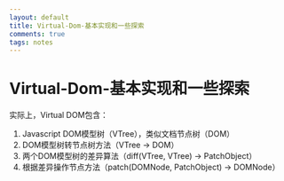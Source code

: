 ```yaml
---
layout: default
title: Virtual-Dom-基本实现和一些探索
comments: true
tags: notes
---
```


# Virtual-Dom-基本实现和一些探索

实际上，Virtual DOM包含：
1. Javascript DOM模型树（VTree），类似文档节点树（DOM）
2. DOM模型树转节点树方法（VTree -> DOM）
3. 两个DOM模型树的差异算法（diff(VTree, VTree) -> PatchObject）
4. 根据差异操作节点方法（patch(DOMNode, PatchObject) -> DOMNode）
